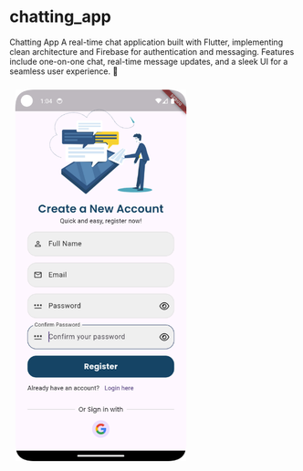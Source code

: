 # chatting_app

Chatting App
A real-time chat application built with Flutter, 
implementing clean architecture and Firebase for authentication and messaging. 
Features include one-on-one chat, real-time message updates,
and a sleek UI for a seamless user experience. 🚀

<p align="center">
 <div style="display: inline-block; text-align: center; padding: 10px;>
 <img src="assets/pages/login_page.png?raw=true" width="300">
<img src="assets/pages/register_page.png?raw=true" width="300">
 </div>
</p>
 
